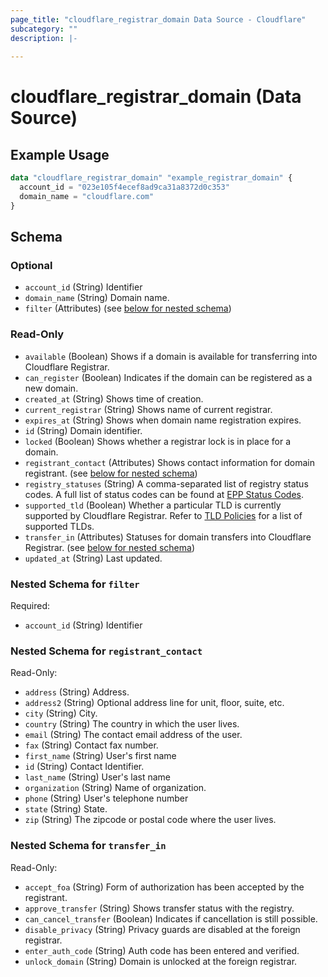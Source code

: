```yaml
---
page_title: "cloudflare_registrar_domain Data Source - Cloudflare"
subcategory: ""
description: |-
  
---
```


# cloudflare_registrar_domain (Data Source)



## Example Usage

```terraform
data "cloudflare_registrar_domain" "example_registrar_domain" {
  account_id = "023e105f4ecef8ad9ca31a8372d0c353"
  domain_name = "cloudflare.com"
}
```

<!-- schema generated by tfplugindocs -->
## Schema

### Optional

- `account_id` (String) Identifier
- `domain_name` (String) Domain name.
- `filter` (Attributes) (see [below for nested schema](#nestedatt--filter))

### Read-Only

- `available` (Boolean) Shows if a domain is available for transferring into Cloudflare Registrar.
- `can_register` (Boolean) Indicates if the domain can be registered as a new domain.
- `created_at` (String) Shows time of creation.
- `current_registrar` (String) Shows name of current registrar.
- `expires_at` (String) Shows when domain name registration expires.
- `id` (String) Domain identifier.
- `locked` (Boolean) Shows whether a registrar lock is in place for a domain.
- `registrant_contact` (Attributes) Shows contact information for domain registrant. (see [below for nested schema](#nestedatt--registrant_contact))
- `registry_statuses` (String) A comma-separated list of registry status codes. A full list of status codes can be found at [EPP Status Codes](https://www.icann.org/resources/pages/epp-status-codes-2014-06-16-en).
- `supported_tld` (Boolean) Whether a particular TLD is currently supported by Cloudflare Registrar. Refer to [TLD Policies](https://www.cloudflare.com/tld-policies/) for a list of supported TLDs.
- `transfer_in` (Attributes) Statuses for domain transfers into Cloudflare Registrar. (see [below for nested schema](#nestedatt--transfer_in))
- `updated_at` (String) Last updated.

<a id="nestedatt--filter"></a>
### Nested Schema for `filter`

Required:

- `account_id` (String) Identifier


<a id="nestedatt--registrant_contact"></a>
### Nested Schema for `registrant_contact`

Read-Only:

- `address` (String) Address.
- `address2` (String) Optional address line for unit, floor, suite, etc.
- `city` (String) City.
- `country` (String) The country in which the user lives.
- `email` (String) The contact email address of the user.
- `fax` (String) Contact fax number.
- `first_name` (String) User's first name
- `id` (String) Contact Identifier.
- `last_name` (String) User's last name
- `organization` (String) Name of organization.
- `phone` (String) User's telephone number
- `state` (String) State.
- `zip` (String) The zipcode or postal code where the user lives.


<a id="nestedatt--transfer_in"></a>
### Nested Schema for `transfer_in`

Read-Only:

- `accept_foa` (String) Form of authorization has been accepted by the registrant.
- `approve_transfer` (String) Shows transfer status with the registry.
- `can_cancel_transfer` (Boolean) Indicates if cancellation is still possible.
- `disable_privacy` (String) Privacy guards are disabled at the foreign registrar.
- `enter_auth_code` (String) Auth code has been entered and verified.
- `unlock_domain` (String) Domain is unlocked at the foreign registrar.



